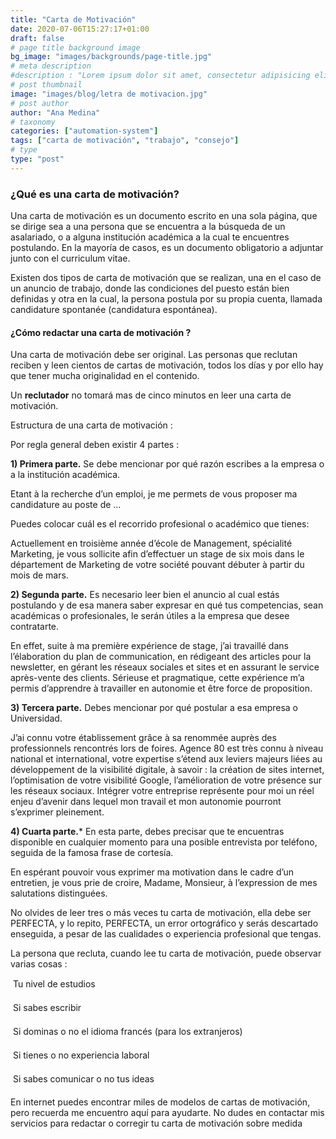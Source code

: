 ```yaml
---
title: "Carta de Motivación"
date: 2020-07-06T15:27:17+01:00
draft: false
# page title background image
bg_image: "images/backgrounds/page-title.jpg"
# meta description
#description : "Lorem ipsum dolor sit amet, consectetur adipisicing elit, sed do eiusmod tempor incididunt ut labore. dolore magna aliqua. Ut enim ad minim veniam, quis nostrud."
# post thumbnail
image: "images/blog/letra de motivacion.jpg"
# post author
author: "Ana Medina"
# taxonomy
categories: ["automation-system"]
tags: ["carta de motivación", "trabajo", "consejo"]
# type
type: "post"
---
```


### ¿Qué es una carta de motivación?

Una carta de motivación es un documento escrito en una sola página, que se dirige sea a una persona que se encuentra a la búsqueda de un asalariado, o a alguna institución académica a la cual te encuentres postulando. En la mayoría de casos, es un documento obligatorio a adjuntar junto con el curriculum vitae.

Existen dos tipos de carta de motivación que se realizan, una en el caso de un anuncio de trabajo, donde las condiciones del puesto están bien definidas y otra en la cual, la persona postula por su propia cuenta, llamada candidature spontanée (candidatura espontánea).

#### ¿Cómo redactar una carta de motivación ?

Una carta de motivación debe ser original. Las personas que reclutan reciben y leen cientos de cartas de motivación, todos los días y por ello hay que tener mucha originalidad en el contenido.

Un **reclutador** no tomará mas de cinco minutos en leer una carta de motivación.

Estructura de una carta de motivación :

Por regla general deben existir 4 partes :

**1) Primera parte.** Se debe mencionar por qué razón escribes a la empresa o a la institución académica.

Etant à la recherche d’un emploi, je me permets de vous proposer ma candidature au poste de …

Puedes colocar cuál es el recorrido profesional o académico que tienes:

Actuellement en troisième année d’école de Management, spécialité Marketing, je vous sollicite afin d’effectuer un stage de six mois dans le département de Marketing de votre société pouvant débuter à partir du mois de mars.

**2) Segunda parte.** Es necesario leer bien el anuncio al cual estás postulando y de esa manera saber expresar en qué tus competencias, sean académicas o profesionales, le serán útiles a la empresa que desee contratarte.

En effet, suite à ma première expérience de stage, j’ai travaillé dans l’élaboration du plan de communication, en rédigeant des articles pour la newsletter, en gérant les réseaux sociales et sites et en assurant le service après-vente des clients. Sérieuse et pragmatique, cette expérience m’a permis d’apprendre à travailler en autonomie et être force de proposition.

**3) Tercera parte.** Debes mencionar por qué postular a esa empresa o Universidad.

J’ai connu votre établissement grâce à sa renommée auprès des professionnels rencontrés lors de foires. Agence 80 est très connu à niveau national et international, votre expertise s’étend aux leviers majeurs liées au développement de la visibilité digitale, à savoir : la création de sites internet, l’optimisation de votre visibilité Google, l’amélioration de votre présence sur les réseaux sociaux. Intégrer votre entreprise représente pour moi un réel enjeu d’avenir dans lequel mon travail et mon autonomie pourront s’exprimer pleinement.

**4) Cuarta parte.*** En esta parte, debes precisar que te encuentras disponible en cualquier momento para una posible entrevista por teléfono, seguida de la famosa frase de cortesía.

En espérant pouvoir vous exprimer ma motivation dans le cadre d’un entretien, je vous prie de croire, Madame, Monsieur, à l’expression de mes salutations distinguées.

No olvides de leer tres o más veces tu carta de motivación, ella debe ser PERFECTA, y lo repito, PERFECTA, un error ortográfico y serás descartado enseguida, a pesar de las cualidades o experiencia profesional que tengas.

La persona que recluta, cuando lee tu carta de motivación, puede observar varias cosas :

 Tu nivel de estudios

 Si sabes escribir

 Si dominas o no el idioma francés (para los extranjeros)

 Si tienes o no experiencia laboral

 Si sabes comunicar o no tus ideas

En internet puedes encontrar miles de modelos de cartas de motivación, pero recuerda me encuentro aquí para ayudarte. No dudes en contactar mis servicios para redactar o corregir tu carta de motivación sobre medida